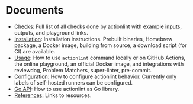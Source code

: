 Documents
=========

- [Checks](checks.md): Full list of all checks done by actionlint with example inputs, outputs, and playground links.
- [Installation](install.md): Installation instructions. Prebuilt binaries, Homebrew package, a Docker image, building from
  source, a download script (for CI) are available.
- [Usage](usage.md): How to use `actionlint` command locally or on GitHub Actions, the online playground, an official Docker
  image, and integrations with reviewdog, Problem Matchers, super-linter, pre-commit.
- [Configuration](config.md): How to configure actionlint behavior. Currently only labels of self-hosted runners can be
  configured.
- [Go API](api.md): How to use actionlint as Go library.
- [References](reference.md): Links to resources.
